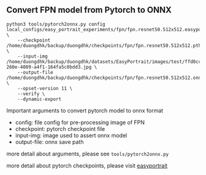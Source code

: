 ## Convert FPN model from Pytorch to ONNX

```shell
python3 tools/pytorch2onnx.py config local_configs/easy_portrait_experiments/fpn/fpn.resnet50.512x512.easyportrait.20k.py \
    --checkpoint /home/duongdhk/backup/duongdhk/checkpoints/fpn/fpn.resnet50.512x512.pth \
    --input-img /home/duongdhk/backup/duongdhk/datasets/EasyPortrait/images/test/ffd0cc78-260e-4089-a4f1-164fa5c0bdd3.jpg \
    --output-file /home/duongdhk/backup/duongdhk/checkpoints/fpn/fpn.resnet50.512x512.onnx \
    --opset-version 11 \
    --verify \
    --dynamic-export
```

Important arguments to convert pytorch model to onnx format
- config: file config for pre-processing image of FPN
- checkpoint: pytorch checkpoint file
- input-img: image used to assert onnx model
- output-file: onnx save path

more detail about arguments, please see `tools/pytorch2onnx.py`

more detail about pytorch checkpoints, please visit [easyportrait](https://github.com/hukenovs/easyportrait)
